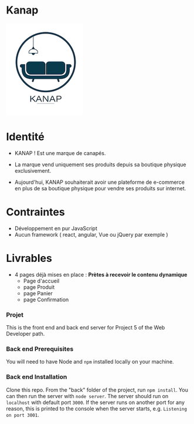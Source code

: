 # Kanap #

![KANAP](front/images/logo.png) 

# Identité

- KANAP ! Est une marque de canapés.

- La marque vend uniquement ses produits depuis sa boutique physique exclusivement.

- Aujourd'hui, KANAP souhaiterait avoir une plateforme de e-commerce en plus de sa
boutique physique pour vendre ses produits sur internet.


# Contraintes

- Développement en pur JavaScript
- Aucun framework ( react, angular, Vue ou jQuery par exemple )

# Livrables

* 4 pages déjà mises en place : **Prètes à recevoir le contenu dynamique**
    * Page d'accueil
    * page Produit
    * page Panier
    * page Confirmation

  
  
### Projet ###

This is the front end and back end server for Project 5 of the Web Developer path.

### Back end Prerequisites ###

You will need to have Node and `npm` installed locally on your machine.

### Back end Installation ###

Clone this repo. From the "back" folder of the project, run `npm install`. You
can then run the server with `node server`.
The server should run on `localhost` with default port `3000`. If the
server runs on another port for any reason, this is printed to the
console when the server starts, e.g. `Listening on port 3001`.

